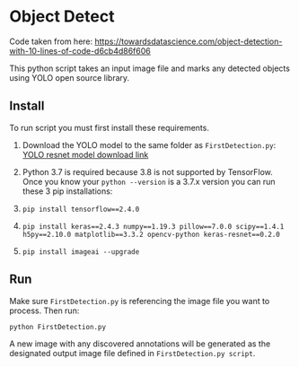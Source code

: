 # Object Detect

Code taken from here: https://towardsdatascience.com/object-detection-with-10-lines-of-code-d6cb4d86f606

This python script takes an input image file and marks any detected objects using YOLO open source library.

## Install

To run script you must first install these requirements.

1. Download the YOLO model to the same folder as `FirstDetection.py`: [YOLO resnet model download link](https://github.com/OlafenwaMoses/ImageAI/releases/download/essentials-v5/resnet50_coco_best_v2.1.0.h5/)

1. Python 3.7 is required because 3.8 is not supported by TensorFlow. Once you know your `python --version` is a 3.7.x version you can run these 3 pip installations:

1. ```pip install tensorflow==2.4.0```

1. ```pip install keras==2.4.3 numpy==1.19.3 pillow==7.0.0 scipy==1.4.1 h5py==2.10.0 matplotlib==3.3.2 opencv-python keras-resnet==0.2.0```

1. ```pip install imageai --upgrade```

## Run
Make sure `FirstDetection.py` is referencing the image file you want to process. Then run:

```python FirstDetection.py```

A new image with any discovered annotations will be generated as the designated output image file defined in `FirstDetection.py script`.